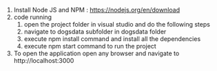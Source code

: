 1) Install Node JS and NPM :
    https://nodejs.org/en/download
2) code running 
    1) open the project folder in visual studio and do the following steps
    2) navigate to dogsdata subfolder in dogsdata folder
    4) execute npm install command and install all the dependencies
    5) execute npm start command to run the project
3) To open the application open any browser and navigate to http://localhost:3000 
